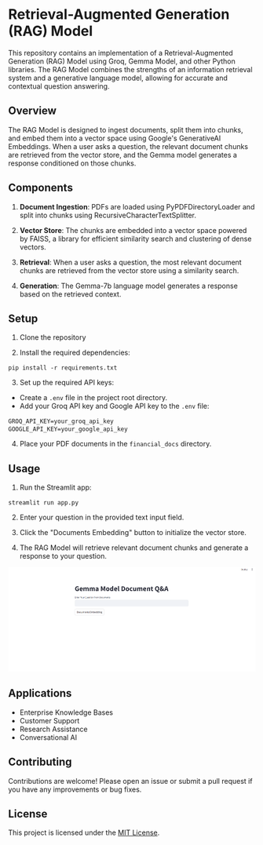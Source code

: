 
# Retrieval-Augmented Generation (RAG) Model

This repository contains an implementation of a Retrieval-Augmented Generation (RAG) Model using Groq, Gemma Model, and other Python libraries. The RAG Model combines the strengths of an information retrieval system and a generative language model, allowing for accurate and contextual question answering.

## Overview

The RAG Model is designed to ingest documents, split them into chunks, and embed them into a vector space using Google's GenerativeAI Embeddings. When a user asks a question, the relevant document chunks are retrieved from the vector store, and the Gemma model generates a response conditioned on those chunks.

## Components

1. **Document Ingestion**: PDFs are loaded using PyPDFDirectoryLoader and split into chunks using RecursiveCharacterTextSplitter.

2. **Vector Store**: The chunks are embedded into a vector space powered by FAISS, a library for efficient similarity search and clustering of dense vectors.

3. **Retrieval**: When a user asks a question, the most relevant document chunks are retrieved from the vector store using a similarity search.

4. **Generation**: The Gemma-7b language model generates a response based on the retrieved context.

## Setup

1. Clone the repository

2. Install the required dependencies:

```
pip install -r requirements.txt
```

3. Set up the required API keys:

- Create a `.env` file in the project root directory.
- Add your Groq API key and Google API key to the `.env` file:

```
GROQ_API_KEY=your_groq_api_key
GOOGLE_API_KEY=your_google_api_key
```

4. Place your PDF documents in the `financial_docs` directory.

## Usage

1. Run the Streamlit app:

```
streamlit run app.py
```

2. Enter your question in the provided text input field.

3. Click the "Documents Embedding" button to initialize the vector store.

4. The RAG Model will retrieve relevant document chunks and generate a response to your question.

![OUTPUT](img.png)

## Applications


- Enterprise Knowledge Bases
- Customer Support
- Research Assistance
- Conversational AI

## Contributing

Contributions are welcome! Please open an issue or submit a pull request if you have any improvements or bug fixes.

## License

This project is licensed under the [MIT License](LICENSE).
